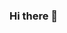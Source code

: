 ### Hi there 👋

<!--
**Stenfantz/Stenfantz** is a ✨ _special_ ✨ repository because its `README.md` (this file) appears on your GitHub profile.

Here are some ideas to get you started:

- 🔭 I’m currently working on school.
- 🌱 I’m currently learning JavaScript.
- 👯 I’m looking to collaborate on programming projects.
- 🤔 I’m looking for help with everything, the more education the better!
- 💬 Ask me about gaming, pro wrestling, football.
- 📫 How to reach me: stephen.j.herzog@gmail.com.
- 😄 Pronouns: He/him.
- ⚡ Fun fact: I used to be a pro wrestler, wwe style, only did it for about five years and never left the tristate area.
-->
